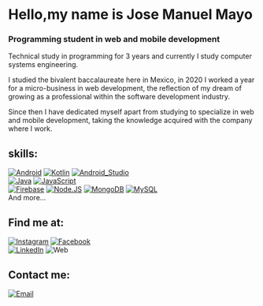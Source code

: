 # Hello,my name is Jose Manuel Mayo
### Programming student in web and mobile development

Technical study in programming for 3 years and currently I study computer systems engineering.

I studied the bivalent baccalaureate here in Mexico, in 2020 I worked a year for a micro-business in web development, the reflection of my dream of growing as a professional within the software development industry.

Since then I have dedicated myself apart from studying to specialize in web and mobile development, taking the knowledge acquired with the company where I work.

## skills:
[![Android](https://img.shields.io/badge/Android-3DDC84?style=for-the-badge&logo=android&logoColor=white&labelColor=101010)]()
[![Kotlin](https://img.shields.io/badge/Kotlin-0095D5?style=for-the-badge&logo=kotlin&logoColor=white&labelColor=101010)]()
[![Android_Studio](https://img.shields.io/badge/Android_Studio-3DDC84?style=for-the-badge&logo=android-studio&logoColor=white&labelColor=101010)]()
<br/>
[![Java](https://img.shields.io/badge/Java-007396?style=for-the-badge&logo=java&logoColor=white&labelColor=101010)]()
[![JavaScript](https://img.shields.io/badge/JavaScript-F7DF1E?style=for-the-badge&logo=javascript&logoColor=white&labelColor=101010)]()
<br/>
[![Firebase](https://img.shields.io/badge/Firebase-FFCA28?style=for-the-badge&logo=firebase&logoColor=white&labelColor=101010)]()
[![Node.JS](https://img.shields.io/badge/Node.JS-339933?style=for-the-badge&logo=node.js&logoColor=white&labelColor=101010)]()
[![MongoDB](https://img.shields.io/badge/MongoDB-47A248?style=for-the-badge&logo=mongodb&logoColor=white&labelColor=101010)]()
[![MySQL](https://img.shields.io/badge/MySQL-4479A1?style=for-the-badge&logo=mysql&logoColor=white&labelColor=101010)]()
</br>
And more...

## Find me at:
[![Instagram](https://img.shields.io/badge/Instagram-@manuel_mayo344-E4405F?style=for-the-badge&logo=instagram&logoColor=white&labelColor=101010)](https://www.instagram.com/manuel_mayo344)
[![Facebook](https://img.shields.io/badge/Facebook-@ManuelMayo-1877F2?style=for-the-badge&logo=facebook&logoColor=white&labelColor=101010)](https://www.facebook.com/profile.php?id=100010814621870)
</br>
[![LinkedIn](https://img.shields.io/badge/LinkedIn-Manuel_Mayo-0077B5?style=for-the-badge&logo=linkedin&logoColor=white&labelColor=101010)](https://www.linkedin.com/in/manuel-mayo-698308204/)
![Web](https://img.shields.io/badge/My_Website-Manuel12pixel.com-14a1f0?style=for-the-badge&logo=dev.to&logoColor=white&labelColor=101010)
## Contact me:
[![Email](https://img.shields.io/badge/manuelmayo630@gmail.com-my_personal_email-D14836?style=for-the-badge&logo=gmail&logoColor=white&labelColor=101010)](mailto:manuelmayo630@gmail.com)


